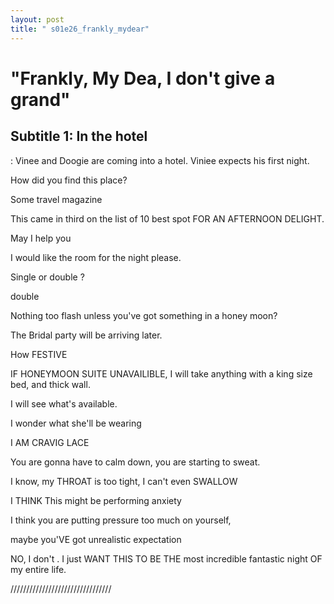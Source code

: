 ```yaml
---
layout: post
title: " s01e26_frankly_mydear"
---
```


# "Frankly, My Dea, I don't give a grand"
## Subtitle 1: In the hotel 
: Vinee and Doogie are coming into a hotel. Viniee expects his first night. 

How did you find this place? 

Some travel magazine 

This came in third on the list of 10 best spot FOR AN AFTERNOON DELIGHT. 

May I help you 

I would like the room for the night please. 

Single or double ?

double 

Nothing too flash unless you've got something in a honey moon?  

The Bridal party will be arriving later. 

How FESTIVE 

IF HONEYMOON SUITE UNAVAILIBLE, I will take anything with a king size bed, and thick wall. 

I will see what's available.

I wonder what she'll be wearing 

I AM CRAVIG LACE 

You are gonna have to calm down, you are starting to sweat. 

I know, my THROAT is too tight, I can't even SWALLOW 

I THINK This might be performing anxiety 

I think you are putting pressure too much on yourself,  

maybe you'VE got unrealistic expectation 

NO, I don't . I just WANT THIS TO BE THE most incredible fantastic night OF my entire life. 

//////////////////////////////// 
